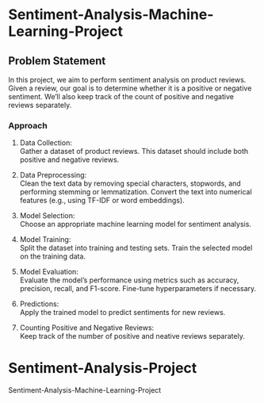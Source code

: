 # Sentiment-Analysis-Machine-Learning-Project

## Problem Statement
In this project, we aim to perform sentiment analysis on product reviews. Given a review, our goal is to determine whether it is a positive or negative sentiment. We’ll also keep track of the count of positive and negative reviews separately.

### Approach
1. Data Collection:     
Gather a dataset of product reviews. This dataset should include both positive and negative reviews.  

2. Data Preprocessing:       
Clean the text data by removing special characters, stopwords, and performing stemming or lemmatization.
Convert the text into numerical features (e.g., using TF-IDF or word embeddings).  

3. Model Selection:      
Choose an appropriate machine learning model for sentiment analysis.

4. Model Training:       
Split the dataset into training and testing sets.
Train the selected model on the training data.    

5. Model Evaluation:       
Evaluate the model’s performance using metrics such as accuracy, precision, recall, and F1-score.
Fine-tune hyperparameters if necessary.    

6. Predictions:        
Apply the trained model to predict sentiments for new reviews.   

7. Counting Positive and Negative Reviews:     
Keep track of the number of positive and neative reviews separately.
# Sentiment-Analysis-Project
Sentiment-Analysis-Machine-Learning-Project
